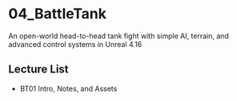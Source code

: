 # 04_BattleTank
An open-world head-to-head tank fight with simple AI, terrain, and advanced control systems in Unreal 4.16

## Lecture List
 * BT01 Intro, Notes, and Assets
